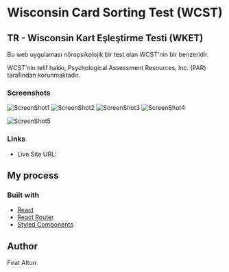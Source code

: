 # Wisconsin Card Sorting Test (WCST)

## TR - Wisconsin Kart Eşleştirme Testi (WKET)

 Bu web uygulaması nöropsikolojik bir test olan WCST'nin bir benzeridir.
 
 WCST'nin telif hakkı, Psychological Assessment Resources, Inc. (PAR) tarafından korunmaktadır. 

### Screenshots


![ScreenShot1](https://user-images.githubusercontent.com/116505991/227572291-20ef4fb1-d27a-4123-b0bc-9f9f9135807a.png)
![ScreenShot2](https://user-images.githubusercontent.com/116505991/227572304-afe48b28-b611-4677-a6b6-9f4f7fa4df9e.png)
![ScreenShot3](https://user-images.githubusercontent.com/116505991/227572315-76fbec41-721c-475e-b4cb-095a454c0c07.png)
![ScreenShot4](https://user-images.githubusercontent.com/116505991/227572335-5a84eb3d-b865-4139-8b89-0bc7e779c83d.png)

![ScreenShot5](https://user-images.githubusercontent.com/116505991/227572344-32f93848-63fc-4e36-8b48-8fc33af54715.png)



### Links

- Live Site URL:

## My process

### Built with


- [React](https://reactjs.org/)
- [React Router](https://reactrouter.com/)
- [Styled Components](https://styled-components.com/) 


## Author

Fırat Altun
